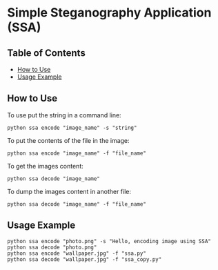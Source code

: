 # Simple Steganography Application (SSA)


## Table of Contents

- [How to Use](#how-to-use)
- [Usage Example](#usage-example)

## How to Use ##

To use put the string in a command line:

	python ssa encode "image_name" -s "string"

To put the contents of the file in the image:

	python ssa encode "image_name" -f "file_name"

To get the images content:

	python ssa decode "image_name"

To dump the images content in another file:

	python ssa decode "image_name" -f "file_name"

## Usage Example ##

	python ssa encode "photo.png" -s "Hello, encoding image using SSA"
	python ssa decode "photo.png"
	python ssa encode "wallpaper.jpg" -f "ssa.py"
	python ssa decode "wallpaper.jpg" -f "ssa_copy.py"
